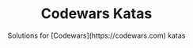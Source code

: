 <div align="center">
<h1 align="center">Codewars Katas</h1>
Solutions for [Codewars](https://codewars.com) katas
</div>

